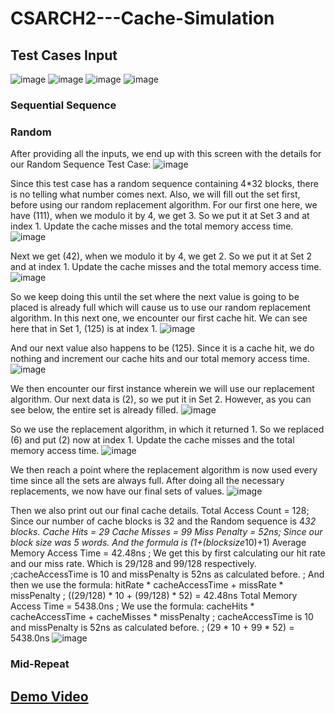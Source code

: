 # CSARCH2---Cache-Simulation
## Test Cases Input

![image](https://github.com/Wads01/CSARCH2---Cache-Simulation/assets/130729389/a3a1b660-f28d-432a-b4a1-f4977ec44f2a)
![image](https://github.com/Wads01/CSARCH2---Cache-Simulation/assets/130729389/37cdce57-0551-444d-8847-996317f1bdf0)
![image](https://github.com/Wads01/CSARCH2---Cache-Simulation/assets/130729389/3dd30297-040f-4d6a-8e58-688a6c76d6d2)
![image](https://github.com/Wads01/CSARCH2---Cache-Simulation/assets/130729389/f1d65994-70fd-4b87-bcba-59bec9fe178c)

### Sequential Sequence

### Random
After providing all the inputs, we end up with this screen with the details for our Random Sequence Test Case:
![image](https://github.com/Wads01/CSARCH2---Cache-Simulation/assets/98384276/35313679-ad15-49d7-8508-5879cec5989d)

Since this test case has a random sequence containing 4*32 blocks, there is no telling what number comes next. Also, we will fill out the set first, before using our random replacement algorithm. For our first one here, we have (111), when we modulo it by 4, we get 3. So we put it at Set 3 and at index 1. Update the cache misses and the total memory access time.
![image](https://github.com/Wads01/CSARCH2---Cache-Simulation/assets/98384276/e683ce09-ca4d-4de9-b996-66db1ad4d075)

Next we get (42), when we modulo it by 4, we get 2. So we put it at Set 2 and at index 1. Update the cache misses and the total memory access time.
![image](https://github.com/Wads01/CSARCH2---Cache-Simulation/assets/98384276/0986844c-249e-4dfd-ad28-c6ade4463061)

So we keep doing this until the set where the next value is going to be placed is already full which will cause us to use our random replacement algorithm. In this next one, we encounter our first cache hit. We can see here that in Set 1, (125) is at index 1. 
![image](https://github.com/Wads01/CSARCH2---Cache-Simulation/assets/98384276/0da95e6d-b55f-4401-84af-a1f91028b4b0)

And our next value also happens to be (125). Since it is a cache hit, we do nothing and increment our cache hits and our total memory access time.
![image](https://github.com/Wads01/CSARCH2---Cache-Simulation/assets/98384276/09e51455-6e4f-4ec4-b6ef-3a665bda1421)

We then encounter our first instance wherein we will use our replacement algorithm. Our next data is (2), so we put it in Set 2. However, as you can see below, the entire set is already filled.
![image](https://github.com/Wads01/CSARCH2---Cache-Simulation/assets/98384276/f77e7075-55ed-49e8-b313-28e266dc1b81)

So we use the replacement algorithm, in which it returned 1. So we replaced (6) and put (2) now at index 1. Update the cache misses and the total memory access time.
![image](https://github.com/Wads01/CSARCH2---Cache-Simulation/assets/98384276/320472a5-3819-475e-bb5d-4fec343dcda8)

We then reach a point where the replacement algorithm is now used every time since all the sets are always full. After doing all the necessary replacements, we now have our final sets of values.
![image](https://github.com/Wads01/CSARCH2---Cache-Simulation/assets/98384276/472dfe42-a342-4679-8f25-f97581f55e0d)

Then we also print out our final cache details. 
Total Access Count = 128; Since our number of cache blocks is 32 and the Random sequence is 4*32 blocks.
Cache Hits = 29
Cache Misses = 99
Miss Penalty = 52ns; Since our block size was 5 words. And the formula is (1+(blocksize*10)+1) 
Average Memory Access Time = 42.48ns
; We get this by first calculating our hit rate and our miss rate. Which is 29/128 and 99/128 respectively.
;cacheAccessTime is 10 and missPenalty is 52ns as calculated before.
; And then we use the formula: hitRate * cacheAccessTime + missRate * missPenalty
; ((29/128) * 10 + (99/128) * 52) = 42.48ns
Total Memory Access Time = 5438.0ns
	; We use the formula: cacheHits * cacheAccessTime + cacheMisses * missPenalty
	; cacheAccessTime is 10 and missPenalty is 52ns as calculated before.
	; (29 * 10 + 99 * 52) = 5438.0ns
![image](https://github.com/Wads01/CSARCH2---Cache-Simulation/assets/98384276/6d2647c7-73e6-4901-8b00-543f2d4854b1)


### Mid-Repeat
  
## [Demo Video](https://www.youtube.com/watch?v=3pEerq1uPlE)

